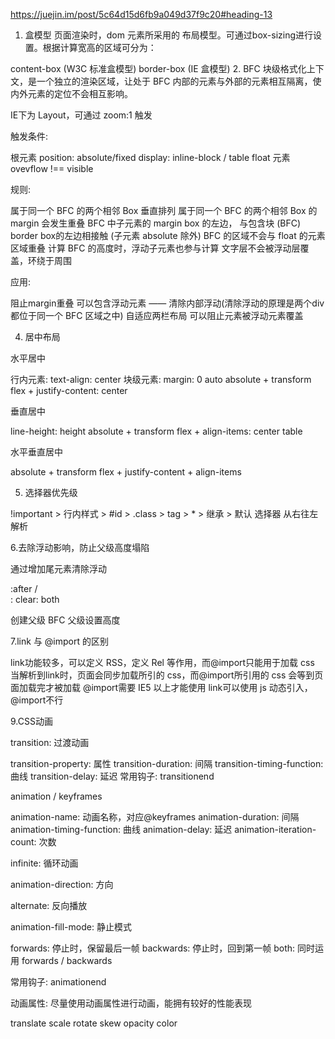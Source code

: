 https://juejin.im/post/5c64d15d6fb9a049d37f9c20#heading-13

1. 盒模型
页面渲染时，dom 元素所采用的 布局模型。可通过box-sizing进行设置。根据计算宽高的区域可分为：

content-box (W3C 标准盒模型)
border-box (IE 盒模型)
2. BFC
块级格式化上下文，是一个独立的渲染区域，让处于 BFC 内部的元素与外部的元素相互隔离，使内外元素的定位不会相互影响。

IE下为 Layout，可通过 zoom:1 触发

触发条件:

根元素
position: absolute/fixed
display: inline-block / table
float 元素
ovevflow !== visible

规则:

属于同一个 BFC 的两个相邻 Box 垂直排列
属于同一个 BFC 的两个相邻 Box 的 margin 会发生重叠
BFC 中子元素的 margin box 的左边， 与包含块 (BFC) border box的左边相接触 (子元素 absolute 除外)
BFC 的区域不会与 float 的元素区域重叠
计算 BFC 的高度时，浮动子元素也参与计算
文字层不会被浮动层覆盖，环绕于周围

应用:

阻止margin重叠
可以包含浮动元素 —— 清除内部浮动(清除浮动的原理是两个div都位于同一个 BFC 区域之中)
自适应两栏布局
可以阻止元素被浮动元素覆盖

4. 居中布局


水平居中

行内元素: text-align: center
块级元素: margin: 0 auto
absolute + transform
flex + justify-content: center



垂直居中

line-height: height
absolute + transform
flex + align-items: center
table



水平垂直居中

absolute + transform
flex + justify-content + align-items


5. 选择器优先级

!important > 行内样式 > #id > .class > tag > * > 继承 > 默认
选择器 从右往左 解析

6.去除浮动影响，防止父级高度塌陷

通过增加尾元素清除浮动

:after / <br> : clear: both


创建父级 BFC
父级设置高度

7.link 与 @import 的区别

link功能较多，可以定义 RSS，定义 Rel 等作用，而@import只能用于加载 css
当解析到link时，页面会同步加载所引的 css，而@import所引用的 css 会等到页面加载完才被加载
@import需要 IE5 以上才能使用
link可以使用 js 动态引入，@import不行


9.CSS动画


transition: 过渡动画

transition-property: 属性
transition-duration: 间隔
transition-timing-function: 曲线
transition-delay: 延迟
常用钩子: transitionend



animation / keyframes

animation-name: 动画名称，对应@keyframes
animation-duration: 间隔
animation-timing-function: 曲线
animation-delay: 延迟
animation-iteration-count: 次数

infinite: 循环动画


animation-direction: 方向

alternate: 反向播放


animation-fill-mode: 静止模式

forwards: 停止时，保留最后一帧
backwards: 停止时，回到第一帧
both: 同时运用 forwards / backwards


常用钩子: animationend



动画属性: 尽量使用动画属性进行动画，能拥有较好的性能表现

translate
scale
rotate
skew
opacity
color


